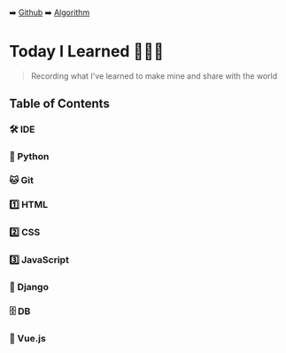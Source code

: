 ➡️ [Github](https://github.com/pyohamen) ➡️ [Algorithm](https://pyohamen.gitbook.io/algorithm/)

# Today I Learned 👨🏻‍💻

> Recording what I've learned to make mine and share with the world

## Table of Contents

### 🛠 IDE

### 🐍 Python

### 🐱 Git

### 1️⃣ HTML

### 2️⃣ CSS

### 3️⃣ JavaScript

### 🔫 Django

### 🗄 DB

### 🎨 Vue.js

